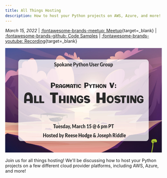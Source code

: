 ```yaml
---
title: All Things Hosting
description: How to host your Python projects on AWS, Azure, and more!
---
```


_March 15, 2022_ | [:fontawesome-brands-meetup: Meetup](https://www.meetup.com/Python-Spokane/events/284051006/){target=_blank} | [:fontawesome-brands-github: Code Samples](https://github.com/python-spokane/stans-static-site) | [:fontawesome-brands-youtube: Recording](https://youtu.be/kGj_9cUrmRY){target=_blank}

<img src="/img/all-things-hosting.jpg" width="600" height="337.5">

Join us for all things hosting! We'll be discussing how to host your Python projects on a few different cloud provider platforms, including AWS, Azure, and more!
